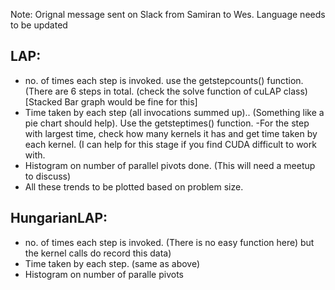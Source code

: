 Note:  Orignal message sent on Slack from Samiran to Wes.  Language needs to be updated

## LAP:

 - no. of times each step is invoked. use the getstepcounts() function. (There are 6 steps in total. (check the solve function of cuLAP class) [Stacked Bar graph would be fine for this]
 - Time taken by each step (all invocations summed up).. (Something like a pie chart should help). Use the getsteptimes() function.
 -For the step with largest time, check how many kernels it has and get time taken by each kernel. (I can help for this stage if you find CUDA difficult to work with.
 - Histogram on number of parallel pivots done. (This will need a meetup to discuss)
 - All these trends to be plotted based on problem size.

## HungarianLAP:

 - no. of times each step is invoked. (There is no easy function here) but the kernel calls do record this data)
 - Time taken by each step. (same as above)
 - Histogram on number of paralle pivots
